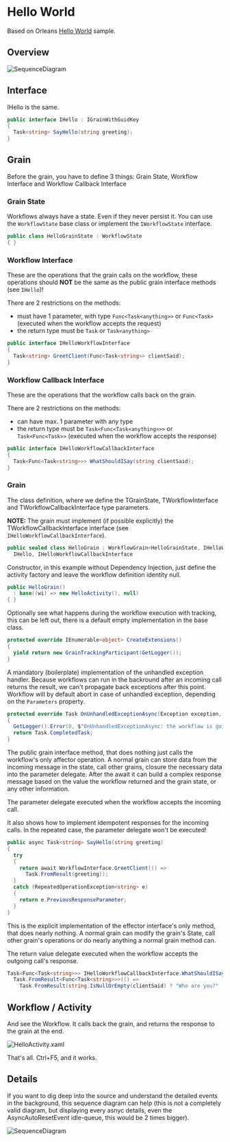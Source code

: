# Hello World

Based on Orleans [Hello World](https://dotnet.github.io/orleans/Samples-Overview/Hello-World) sample.

## Overview

![SequenceDiagram](https://raw.githubusercontent.com/OrleansContrib/Orleans.Activities/master/docs/HelloWorld/SequenceDiagram-Overview.png)

## Interface

IHello is the same.

```c#
public interface IHello : IGrainWithGuidKey
{
  Task<string> SayHello(string greeting);
}
```

## Grain

Before the grain, you have to define 3 things: Grain State, Workflow Interface and Workflow Callback Interface

### Grain State

Workflows always have a state. Even if they never persist it. You can use the `WorkflowState` base class or implement the `IWorkflowState` interface.

```c#
public class HelloGrainState : WorkflowState
{ }
```

### Workflow Interface

These are the operations that the grain calls on the workflow, these operations should __NOT__ be the same as the public grain interface methods (see `IHello`)!

There are 2 restrictions on the methods:

* must have 1 parameter, with type `Func<Task<anything>>` or `Func<Task>` (executed when the workflow accepts the request)
* the return type must be `Task` or `Task<anything>`

```c#
public interface IHelloWorkflowInterface
{
  Task<string> GreetClient(Func<Task<string>> clientSaid);
}
```

### Workflow Callback Interface

These are the operations that the workflow calls back on the grain.

There are 2 restrictions on the methods:

* can have max. 1 parameter with any type
* the return type must be `Task<Func<Task<anything>>>` or `Task<Func<Task>>` (executed when the workflow accepts the response)

```c#
public interface IHelloWorkflowCallbackInterface
{
  Task<Func<Task<string>>> WhatShouldISay(string clientSaid);
}
```

### Grain

The class definition, where we define the TGrainState, TWorkflowInterface and TWorkflowCallbackInterface type parameters.

__NOTE:__ The grain must implement (if possible explicitly) the TWorkflowCallbackInterface interface (see `IHelloWorkflowCallbackInterface`).

```c#
public sealed class HelloGrain : WorkflowGrain<HelloGrainState, IHelloWorkflowInterface, IHelloWorkflowCallbackInterface>,
  IHello, IHelloWorkflowCallbackInterface
```

Constructor, in this example without Dependency Injection, just define the activity factory and leave the workflow definition identity null.

```c#
public HelloGrain()
  : base((wi) => new HelloActivity(), null)
{ }
```

Optionally see what happens during the workflow execution with tracking, this can be left out, there is a default empty implementation in the base class.

```c#
protected override IEnumerable<object> CreateExtensions()
{
  yield return new GrainTrackingParticipant(GetLogger());
}
```

A mandatory (boilerplate) implementation of the unhandled exception handler. Because workflows can run in the backround after an incoming call returns the result, we can't propagate back exceptions after this point. Workflow will by default abort in case of unhandled exception, depending on the `Parameters` property.

```c#
protected override Task OnUnhandledExceptionAsync(Exception exception, Activity source)
{
  GetLogger().Error(0, $"OnUnhandledExceptionAsync: the workflow is going to {Parameters.UnhandledExceptionAction}", exception);
  return Task.CompletedTask;
}
```

The public grain interface method, that does nothing just calls the workflow's only affector operation. A normal grain can store data from the incoming message in the state, call other grains, closure the necessary data into the parameter delegate. After the await it can build a complex response message based on the value the workflow returned and the grain state, or any other information.

The parameter delegate executed when the workflow accepts the incoming call.

It also shows how to implement idempotent responses for the incoming calls. In the repeated case, the parameter delegate won't be executed!

```c#
public async Task<string> SayHello(string greeting)
{
  try
  {
    return await WorkflowInterface.GreetClient(() =>
      Task.FromResult(greeting));
  }
  catch (RepeatedOperationException<string> e)
  {
    return e.PreviousResponseParameter;
  }
}
```

This is the explicit implementation of the effector interface's only method, that does nearly nothing. A normal grain can modify the grain's State, call other grain's operations or do nearly anything a normal grain method can.  

The return value delegate executed when the workflow accepts the outgoing call's response.

```c#
Task<Func<Task<string>>> IHelloWorkflowCallbackInterface.WhatShouldISay(string clientSaid) =>
  Task.FromResult<Func<Task<string>>>(() =>
    Task.FromResult(string.IsNullOrEmpty(clientSaid) ? "Who are you?" : "Hello!"));
```

## Workflow / Activity

And see the Workflow. It calls back the grain, and returns the response to the grain at the end.

![HelloActivity.xaml](https://raw.githubusercontent.com/OrleansContrib/Orleans.Activities/master/docs/HelloWorld/HelloActivity.png)

That's all. Ctrl+F5, and it works.

## Details

If you want to dig deep into the source and understand the detailed events in the background, this sequence diagram can help (this is not a completely valid diagram, but displaying every asnyc details, even the AsyncAutoResetEvent idle-queue, this would be 2 times bigger).

![SequenceDiagram](https://raw.githubusercontent.com/OrleansContrib/Orleans.Activities/master/docs/HelloWorld/SequenceDiagram-Details.png)
